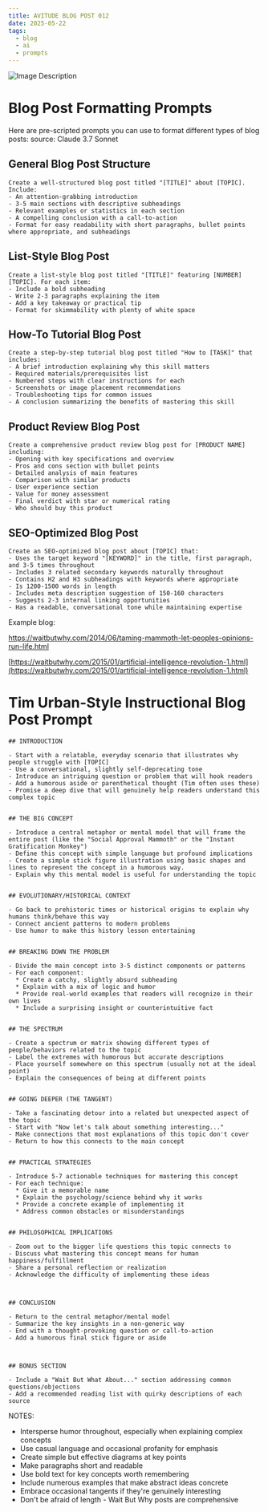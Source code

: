 ```yaml
---
title: AVITUDE BLOG POST 012
date: 2025-05-22
tags:
  - blog
  - ai
  - prompts
---
```

![Image Description](/images/0846.jpg)

# Blog Post Formatting Prompts

Here are pre-scripted prompts you can use to format different types of blog posts:
source: Claude 3.7 Sonnet

## General Blog Post Structure

```
Create a well-structured blog post titled "[TITLE]" about [TOPIC]. Include:
- An attention-grabbing introduction
- 3-5 main sections with descriptive subheadings
- Relevant examples or statistics in each section
- A compelling conclusion with a call-to-action
- Format for easy readability with short paragraphs, bullet points where appropriate, and subheadings
```

## List-Style Blog Post

```
Create a list-style blog post titled "[TITLE]" featuring [NUMBER] [TOPIC]. For each item:
- Include a bold subheading
- Write 2-3 paragraphs explaining the item
- Add a key takeaway or practical tip
- Format for skimmability with plenty of white space
```

## How-To Tutorial Blog Post

```
Create a step-by-step tutorial blog post titled "How to [TASK]" that includes:
- A brief introduction explaining why this skill matters
- Required materials/prerequisites list
- Numbered steps with clear instructions for each
- Screenshots or image placement recommendations
- Troubleshooting tips for common issues
- A conclusion summarizing the benefits of mastering this skill
```

## Product Review Blog Post

```
Create a comprehensive product review blog post for [PRODUCT NAME] including:
- Opening with key specifications and overview
- Pros and cons section with bullet points
- Detailed analysis of main features
- Comparison with similar products
- User experience section
- Value for money assessment
- Final verdict with star or numerical rating
- Who should buy this product
```

## SEO-Optimized Blog Post

```
Create an SEO-optimized blog post about [TOPIC] that:
- Uses the target keyword "[KEYWORD]" in the title, first paragraph, and 3-5 times throughout
- Includes 3 related secondary keywords naturally throughout
- Contains H2 and H3 subheadings with keywords where appropriate
- Is 1200-1500 words in length
- Includes meta description suggestion of 150-160 characters
- Suggests 2-3 internal linking opportunities
- Has a readable, conversational tone while maintaining expertise
```

Example blog:

https://waitbutwhy.com/2014/06/taming-mammoth-let-peoples-opinions-run-life.html

[https://waitbutwhy.com/2015/01/artificial-intelligence-revolution-1.html](https://waitbutwhy.com/2015/01/artificial-intelligence-revolution-1.html)

  

# Tim Urban-Style Instructional Blog Post Prompt 

```
## INTRODUCTION

- Start with a relatable, everyday scenario that illustrates why people struggle with [TOPIC]
- Use a conversational, slightly self-deprecating tone
- Introduce an intriguing question or problem that will hook readers
- Add a humorous aside or parenthetical thought (Tim often uses these)
- Promise a deep dive that will genuinely help readers understand this complex topic
  

## THE BIG CONCEPT

- Introduce a central metaphor or mental model that will frame the entire post (like the "Social Approval Mammoth" or the "Instant Gratification Monkey")
- Define this concept with simple language but profound implications
- Create a simple stick figure illustration using basic shapes and lines to represent the concept in a humorous way.
- Explain why this mental model is useful for understanding the topic


## EVOLUTIONARY/HISTORICAL CONTEXT

- Go back to prehistoric times or historical origins to explain why humans think/behave this way
- Connect ancient patterns to modern problems
- Use humor to make this history lesson entertaining

  
## BREAKING DOWN THE PROBLEM

- Divide the main concept into 3-5 distinct components or patterns
- For each component:
  * Create a catchy, slightly absurd subheading
  * Explain with a mix of logic and humor
  * Provide real-world examples that readers will recognize in their own lives
  * Include a surprising insight or counterintuitive fact


## THE SPECTRUM

- Create a spectrum or matrix showing different types of people/behaviors related to the topic
- Label the extremes with humorous but accurate descriptions
- Place yourself somewhere on this spectrum (usually not at the ideal point)
- Explain the consequences of being at different points

  
## GOING DEEPER (THE TANGENT)

- Take a fascinating detour into a related but unexpected aspect of the topic
- Start with "Now let's talk about something interesting..."
- Make connections that most explanations of this topic don't cover
- Return to how this connects to the main concept
  

## PRACTICAL STRATEGIES

- Introduce 5-7 actionable techniques for mastering this concept
- For each technique:
  * Give it a memorable name
  * Explain the psychology/science behind why it works
  * Provide a concrete example of implementing it
  * Address common obstacles or misunderstandings
  

## PHILOSOPHICAL IMPLICATIONS

- Zoom out to the bigger life questions this topic connects to
- Discuss what mastering this concept means for human happiness/fulfillment
- Share a personal reflection or realization
- Acknowledge the difficulty of implementing these ideas

  

## CONCLUSION

- Return to the central metaphor/mental model
- Summarize the key insights in a non-generic way
- End with a thought-provoking question or call-to-action
- Add a humorous final stick figure or aside

  

## BONUS SECTION

- Include a "Wait But What About..." section addressing common questions/objections
- Add a recommended reading list with quirky descriptions of each source

```

  

NOTES:

- Intersperse humor throughout, especially when explaining complex concepts
- Use casual language and occasional profanity for emphasis
- Create simple but effective diagrams at key points
- Make paragraphs short and readable
- Use bold text for key concepts worth remembering
- Include numerous examples that make abstract ideas concrete
- Embrace occasional tangents if they're genuinely interesting
- Don't be afraid of length - Wait But Why posts are comprehensive

